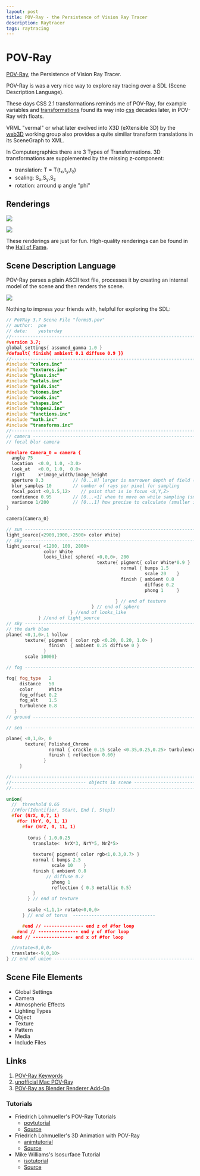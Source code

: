 ```yaml
---
layout: post
title: POV-Ray - the Persistence of Vision Ray Tracer
description: Raytracer 
tags: raytracing 
---
```



# POV-Ray


[POV-Ray](https://www.povray.org), the Persistence of Vision Ray Tracer. 
  
POV-Ray is was a very nice way to explore ray tracing over a SDL (Scene Description Language). 
  
These days CSS 2.1 transformations reminds me of POV-Ray, for example variables and [transformations](https://www.povray.org/documentation/3.7.0/r3_3.html#r3_3_1_12) found its way into [css](https://www.w3.org/TR/2009/WD-css3-2d-transforms-20090320/) decades later, in POV-Ray with floats.

VRML "vermal" or what later evolved into X3D (eXtensible 3D) by the [web3D](https://www.web3d.org) working group also provides a quite similiar transform translations in its SceneGraph to XML.

In Computergraphics there are 3 Types of Transformations. 3D transformations are supplemented by the missing z-component: 

- translation: T = T(t<sub>x</sub>,t<sub>y</sub>,t<sub>z</sub>)
- scaling: S<sub>x</sub>,S<sub>y</sub>,S<sub>z</sub>
- rotation: arround φ angle "phi"



## Renderings


![](/images/forms.png)

![](/images/forms2.png)


These renderings are just for fun. High-quality renderings can be found in the [Hall of Fame](https://hof.povray.org/). 

## Scene Description Language

POV-Ray parses a plain ASCII text file, processes it by creating an internal model of the scene and then renders the scene.

![](/images/forms-povray.png)


Nothing to impress your friends with, helpful for exploring the SDL:

```c++
// PoVRay 3.7 Scene File "forms5.pov"
// author:  pce
// date:    yesterday
//--------------------------------------------------------------------------
#version 3.7;
global_settings{ assumed_gamma 1.0 }
#default{ finish{ ambient 0.1 diffuse 0.9 }} 
//--------------------------------------------------------------------------
#include "colors.inc"
#include "textures.inc"
#include "glass.inc"
#include "metals.inc"
#include "golds.inc"
#include "stones.inc"
#include "woods.inc"
#include "shapes.inc"
#include "shapes2.inc"
#include "functions.inc"
#include "math.inc"
#include "transforms.inc"
//--------------------------------------------------------------------------
// camera ------------------------------------------------------------------
// focal blur camera          

#declare Camera_0 = camera {     
  angle 75
  location  <0.0, 1.0, -3.0>
  look_at   <0.0, 1.0,  0.0>
  right     x*image_width/image_height
  aperture 0.3           // [0...N] larger is narrower depth of field (blurrier)
  blur_samples 10        // number of rays per pixel for sampling
  focal_point <0,1.5,12>    // point that is in focus <X,Y,Z>
  confidence 0.95        // [0...<1] when to move on while sampling (smaller is less accurate)
  variance 1/200         // [0...1] how precise to calculate (smaller is more accurate)
}

camera{Camera_0}

// sun ---------------------------------------------------------------------
light_source{<2900,1900,-2500> color White}
// sky ---------------------------------------------------------------------
light_source{ <1200, 100, 2800> 
              color White
              looks_like{ sphere{ <0,0,0>, 200 
                                  texture{ pigment{ color White*0.9 }
                                           normal { bumps 1.5
                                                    scale 20    }
                                           finish { ambient 0.8   
                                                    diffuse 0.2
                                                    phong 1     }
                                                  
                                         } // end of texture
                                } // end of sphere
                        } //end of looks_like
            } //end of light_source
// sky --------------------------------------------------------------------
// the dark blue
plane{ <0,1,0>,1 hollow  
       texture{ pigment { color rgb <0.20, 0.20, 1.0> }
                finish  { ambient 0.25 diffuse 0 } 
              }      
       scale 10000}

// fog ---------------------------------------------------------------------

fog{ fog_type   2
     distance   50
     color      White
     fog_offset 0.2
     fog_alt    1.5
     turbulence 0.8
   }
// ground ------------------------------------------------------------------

// sea ---------------------------------------------------------------------

plane{ <0,1,0>, 0 
       texture{ Polished_Chrome
                normal { crackle 0.15 scale <0.35,0.25,0.25> turbulence 0.5 } 
                finish { reflection 0.60}
              }
     }

//--------------------------------------------------------------------------
//---------------------------- objects in scene ----------------------------
//--------------------------------------------------------------------------
 
union{
  //  threshold 0.65
  //#for(Identifier, Start, End [, Step]) 
  #for (NrX, 0,7, 1) 
    #for (NrY, 0, 1, 1) 
      #for (NrZ, 0, 11, 1)               
      
        torus { 1.0,0.25       
          translate<  NrX*3, NrY*5, NrZ*5> 
               
          texture{ pigment{ color rgb<1,0.3,0.7> }
          normal { bumps 2.5
                 scale 10    }
          finish { ambient 0.8   
               // diffuse 0.2
                 phong 1
                 reflection { 0.3 metallic 0.5}
          }        
        } // end of texture
                
        scale <1,1,1> rotate<0,0,0> 
      } // end of torus  -------------------------------              

      #end // --------------- end z of #for loop 
    #end // --------------- end y of #for loop 
  #end // --------------- end x of #for loop 

  //rotate<0,0,0> 
  translate<-9,0,10>
} // end of union ---------------------------------------------------------

```


## Scene File Elements

- Global Settings
- Camera
- Atmospheric Effects
- Lighting Types
- Object
- Texture
- Pattern
- Media
- Include Files



## Links

1. [POV-Ray Keywords](https://www.povray.org/documentation/3.7.0/r3_3.html#r3_3_1_2)
2. [unofficial Mac POV-Ray](https://povrayunofficial.wordpress.com/)
3. [POV-Ray as Blender Renderer Add-On](https://docs.blender.org/manual/en/latest/addons/render/povray.html)

### Tutorials

- Friedrich Lohmueller's POV-Ray Tutorials 
  - [povtutorial](https://povlab.online/povtutorial/)
  - [Source](http://web.archive.org/web/20220301024040/https://www.f-lohmueller.de/index.htm)
- Friedrich Lohmueller's 3D Animation with POV-Ray 
  - [animtutorial](https://povlab.online/animtutorial/)
  - [Source](http://web.archive.org/web/20220301024040/https://www.f-lohmueller.de/index.htm)
- Mike Williams's Isosurface Tutorial
  - [isotutorial](https://povlab.online/isotutorial/)
  - [Source](http://web.archive.org/web/20190728000430/http://www.econym.demon.co.uk/isotut/index.htm)
